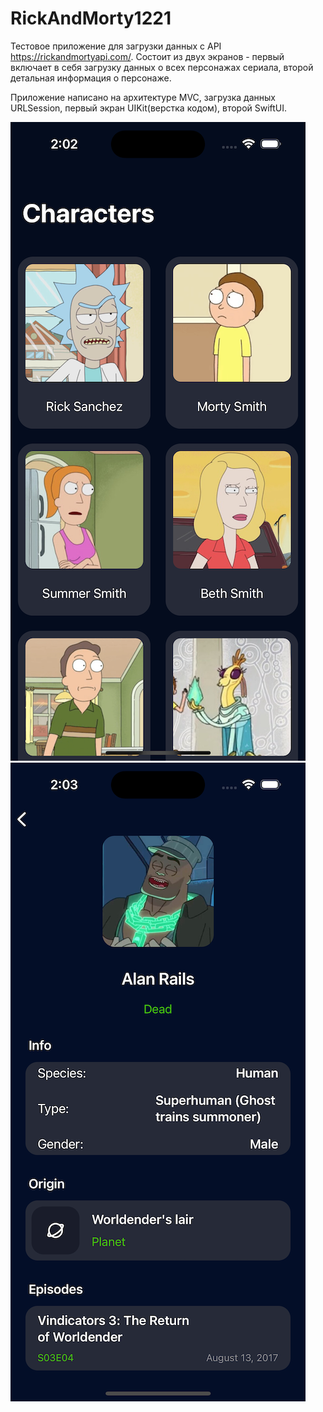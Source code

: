 # RickAndMorty1221
Тестовое приложение для загрузки данных c API https://rickandmortyapi.com/. 
Состоит из двух экранов - первый включает в себя загрузку данных о всех персонажах сериала, второй детальная информация о персонаже.

Приложение написано на архитектуре MVC, загрузка данных URLSession, первый экран UIKit(верстка кодом), второй SwiftUI.

![Image alt](https://github.com/efimovmay/RickAndMorty1221/blob/main/firstScreen.png) ![Image alt](https://github.com/efimovmay/RickAndMorty1221/blob/main/secindScreen.png)
